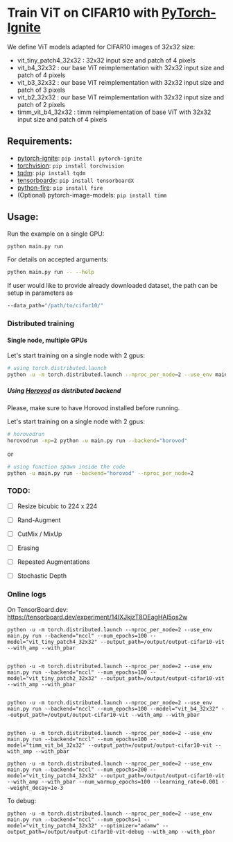 # Train ViT on CIFAR10 with [PyTorch-Ignite](https://github.com/pytorch/ignite)


We define ViT models adapted for CIFAR10 images of 32x32 size:
- vit_tiny_patch4_32x32 : 32x32 input size and patch of 4 pixels
- vit_b4_32x32 : our base ViT reimplementation with 32x32 input size and patch of 4 pixels
- vit_b3_32x32 : our base ViT reimplementation with 32x32 input size and patch of 3 pixels
- vit_b2_32x32 : our base ViT reimplementation with 32x32 input size and patch of 2 pixels
- timm_vit_b4_32x32 : timm reimplementation of base ViT with 32x32 input size and patch of 4 pixels

## Requirements:

- [pytorch-ignite](https://github.com/pytorch/ignite): `pip install pytorch-ignite`
- [torchvision](https://github.com/pytorch/vision/): `pip install torchvision`
- [tqdm](https://github.com/tqdm/tqdm/): `pip install tqdm`
- [tensorboardx](https://github.com/lanpa/tensorboard-pytorch): `pip install tensorboardX`
- [python-fire](https://github.com/google/python-fire): `pip install fire`
- (Optional) pytorch-image-models: `pip install timm`

## Usage:

Run the example on a single GPU:

```bash
python main.py run
```

For details on accepted arguments:

```bash
python main.py run -- --help
```

If user would like to provide already downloaded dataset, the path can be setup in parameters as

```bash
--data_path="/path/to/cifar10/"
```

### Distributed training

#### Single node, multiple GPUs

Let's start training on a single node with 2 gpus:

```bash
# using torch.distributed.launch
python -u -m torch.distributed.launch --nproc_per_node=2 --use_env main.py run --backend="nccl"
```

##### Using [Horovod](https://horovod.readthedocs.io/en/latest/index.html) as distributed backend

Please, make sure to have Horovod installed before running.

Let's start training on a single node with 2 gpus:

```bash
# horovodrun
horovodrun -np=2 python -u main.py run --backend="horovod"
```

or

```bash
# using function spawn inside the code
python -u main.py run --backend="horovod" --nproc_per_node=2
```

### TODO:

- [ ] Resize bicubic to 224 x 224
- [ ] Rand-Augment
- [ ] CutMix / MixUp
- [ ] Erasing
- [ ] Repeated Augmentations
- [ ] Stochastic Depth


### Online logs

On TensorBoard.dev: https://tensorboard.dev/experiment/14IXJkjzT8OEagHAl5os2w

```
python -u -m torch.distributed.launch --nproc_per_node=2 --use_env main.py run --backend="nccl" --num_epochs=100 --model="vit_tiny_patch4_32x32" --output_path=/output/output-cifar10-vit --with_amp --with_pbar


python -u -m torch.distributed.launch --nproc_per_node=2 --use_env main.py run --backend="nccl" --num_epochs=100 --model="vit_tiny_patch2_32x32" --output_path=/output/output-cifar10-vit --with_amp --with_pbar


python -u -m torch.distributed.launch --nproc_per_node=2 --use_env main.py run --backend="nccl" --num_epochs=100 --model="vit_b4_32x32" --output_path=/output/output-cifar10-vit --with_amp --with_pbar


python -u -m torch.distributed.launch --nproc_per_node=2 --use_env main.py run --backend="nccl" --num_epochs=100 --model="timm_vit_b4_32x32" --output_path=/output/output-cifar10-vit --with_amp --with_pbar
```

```
python -u -m torch.distributed.launch --nproc_per_node=2 --use_env main.py run --backend="nccl" --num_epochs=200 --model="vit_tiny_patch4_32x32" --output_path=/output/output-cifar10-vit --with_amp --with_pbar --num_warmup_epochs=100 --learning_rate=0.001 --weight_decay=1e-3
```

To debug:
```
python -u -m torch.distributed.launch --nproc_per_node=2 --use_env main.py run --backend="nccl" --num_epochs=1 --model="vit_tiny_patch4_32x32" --optimizer="adamw" --output_path=/output/output-cifar10-vit-debug --with_amp --with_pbar
```